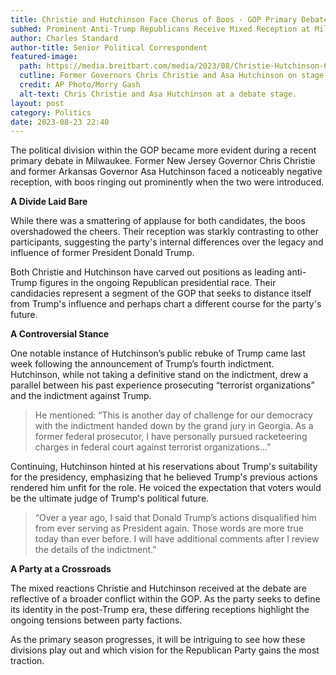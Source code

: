 ```yaml
---
title: Christie and Hutchinson Face Chorus of Boos - GOP Primary Debate Reveals Party Divides
subhed: Prominent Anti-Trump Republicans Receive Mixed Reception at Milwaukee Event
author: Charles Standard
author-title: Senior Political Correspondent
featured-image: 
  path: https://media.breitbart.com/media/2023/08/Christie-Hutchinson-640x480.jpeg
  cutline: Former Governors Chris Christie and Asa Hutchinson on stage during the GOP primary debate.
  credit: AP Photo/Morry Gash
  alt-text: Chris Christie and Asa Hutchinson at a debate stage.
layout: post
category: Politics
date: 2023-08-23 22:40
---
```


The political division within the GOP became more evident during a recent primary debate in Milwaukee. Former New Jersey Governor Chris Christie and former Arkansas Governor Asa Hutchinson faced a noticeably negative reception, with boos ringing out prominently when the two were introduced.

**A Divide Laid Bare**

While there was a smattering of applause for both candidates, the boos overshadowed the cheers. Their reception was starkly contrasting to other participants, suggesting the party's internal differences over the legacy and influence of former President Donald Trump.

Both Christie and Hutchinson have carved out positions as leading anti-Trump figures in the ongoing Republican presidential race. Their candidacies represent a segment of the GOP that seeks to distance itself from Trump's influence and perhaps chart a different course for the party's future.

**A Controversial Stance**

One notable instance of Hutchinson’s public rebuke of Trump came last week following the announcement of Trump’s fourth indictment. Hutchinson, while not taking a definitive stand on the indictment, drew a parallel between his past experience prosecuting “terrorist organizations” and the indictment against Trump.

> He mentioned: “This is another day of challenge for our democracy with the indictment handed down by the grand jury in Georgia. As a former federal prosecutor, I have personally pursued racketeering charges in federal court against terrorist organizations...”

Continuing, Hutchinson hinted at his reservations about Trump's suitability for the presidency, emphasizing that he believed Trump's previous actions rendered him unfit for the role. He voiced the expectation that voters would be the ultimate judge of Trump's political future.

> “Over a year ago, I said that Donald Trump’s actions disqualified him from ever serving as President again. Those words are more true today than ever before. I will have additional comments after I review the details of the indictment.”

**A Party at a Crossroads**

The mixed reactions Christie and Hutchinson received at the debate are reflective of a broader conflict within the GOP. As the party seeks to define its identity in the post-Trump era, these differing receptions highlight the ongoing tensions between party factions.

As the primary season progresses, it will be intriguing to see how these divisions play out and which vision for the Republican Party gains the most traction.
